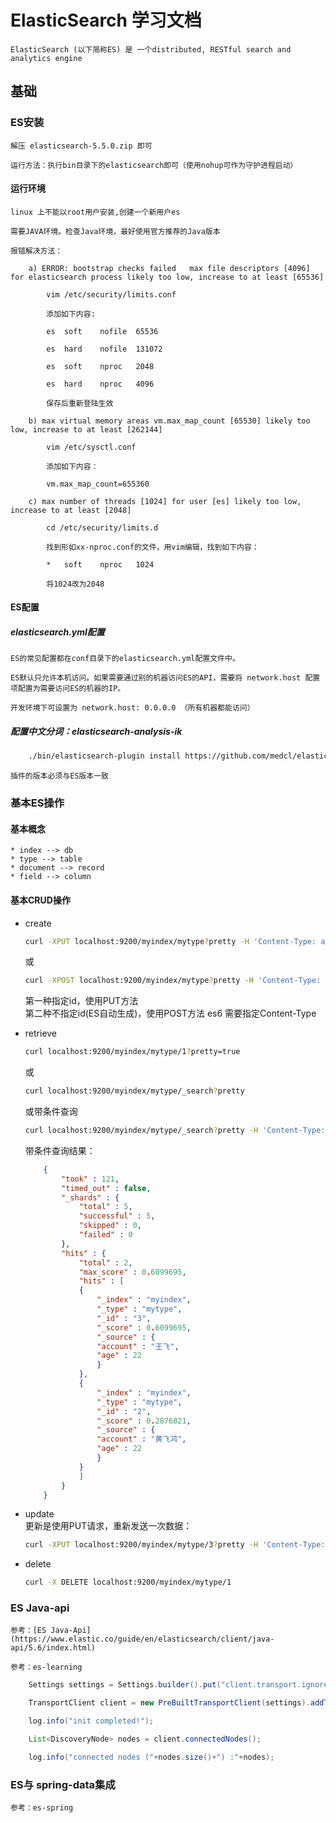 # ElasticSearch 学习文档

    ElasticSearch (以下简称ES) 是 一个distributed, RESTful search and analytics engine

## 基础

### ES安装

    解压 elasticsearch-5.5.0.zip 即可

    运行方法：执行bin目录下的elasticsearch即可（使用nohup可作为守护进程启动）

#### 运行环境

    linux 上不能以root用户安装,创建一个新用户es

    需要JAVA环境。检查Java环境，最好使用官方推荐的Java版本

    报错解决方法：

        a) ERROR: bootstrap checks failed   max file descriptors [4096] for elasticsearch process likely too low, increase to at least [65536]

            vim /etc/security/limits.conf

            添加如下内容:

            es  soft    nofile  65536

            es  hard    nofile  131072

            es  soft    nproc   2048

            es  hard    nproc   4096

            保存后重新登陆生效

        b) max virtual memory areas vm.max_map_count [65530] likely too low, increase to at least [262144]

            vim /etc/sysctl.conf

            添加如下内容：

            vm.max_map_count=655360

        c) max number of threads [1024] for user [es] likely too low, increase to at least [2048]

            cd /etc/security/limits.d

            找到形如xx-nproc.conf的文件，用vim编辑，找到如下内容：

            *   soft    nproc   1024

            将1024改为2048

#### ES配置

##### elasticsearch.yml配置

    ES的常见配置都在conf目录下的elasticsearch.yml配置文件中。

    ES默认只允许本机访问。如果需要通过别的机器访问ES的API，需要将 network.host 配置项配置为需要访问ES的机器的IP。

    开发环境下可设置为 network.host: 0.0.0.0 （所有机器都能访问）

##### 配置中文分词：elasticsearch-analysis-ik

```bash
    ./bin/elasticsearch-plugin install https://github.com/medcl/elasticsearch-analysis-ik/releases/download/v5.5.0/elasticsearch-analysis-ik-5.5.0.zip
```

    插件的版本必须与ES版本一致

### 基本ES操作

#### 基本概念

    * index --> db
    * type --> table
    * document --> record
    * field --> column


#### 基本CRUD操作

* create   

    ```bash 
    curl -XPUT localhost:9200/myindex/mytype?pretty -H 'Content-Type: application/json' -d '{"account":"liuwenai","age":25}'
    ```   
    或   
    ```bash  
    curl -XPOST localhost:9200/myindex/mytype?pretty -H 'Content-Type: application/json' -d '{"account":"liuwenai","age":25}'
    ```


    第一种指定id，使用PUT方法  
    第二种不指定id(ES自动生成)，使用POST方法
    es6 需要指定Content-Type

* retrieve  

    ```bash  
    curl localhost:9200/myindex/mytype/1?pretty=true
    ```  
    或  
    ```bash  
    curl localhost:9200/myindex/mytype/_search?pretty
    ```  
    或带条件查询  
    ```bash  
    curl localhost:9200/myindex/mytype/_search?pretty -H 'Content-Type: application/json' -d '{"query": {"match": {"account":"飞"}}}'
    ```  
    带条件查询结果：  
    ```json  
        {
            "took" : 121,
            "timed_out" : false,
            "_shards" : {
                "total" : 5,
                "successful" : 5,
                "skipped" : 0,
                "failed" : 0
            },
            "hits" : {
                "total" : 2,
                "max_score" : 0.6099695,
                "hits" : [
                {
                    "_index" : "myindex",
                    "_type" : "mytype",
                    "_id" : "3",
                    "_score" : 0.6099695,
                    "_source" : {
                    "account" : "王飞",
                    "age" : 22
                    }
                },
                {
                    "_index" : "myindex",
                    "_type" : "mytype",
                    "_id" : "2",
                    "_score" : 0.2876821,
                    "_source" : {
                    "account" : "黄飞鸿",
                    "age" : 22
                    }
                }
                ]
            }
        }

    ```

* update  
    更新是使用PUT请求，重新发送一次数据：
    ```bash  
    curl -XPUT localhost:9200/myindex/mytype/3?pretty -H 'Content-Type: application/json' -d '{"account":"王飞", "age": 26}'
    ```


* delete 
    ```bash  
    curl -X DELETE localhost:9200/myindex/mytype/1
    ```

### ES Java-api

    参考：[ES Java-Api](https://www.elastic.co/guide/en/elasticsearch/client/java-api/5.6/index.html)

    参考：es-learning

```java
    Settings settings = Settings.builder().put("client.transport.ignore_cluster_name", true).put("client.transport.ping_timeout", "30s").put("client.transport.sniff", true).build();

	TransportClient client = new PreBuiltTransportClient(settings).addTransportAddress(new InetSocketTransportAddress(InetAddress.getByName("192.168.146.128"), 9300));

	log.info("init completed!");

	List<DiscoveryNode> nodes = client.connectedNodes();

	log.info("connected nodes ("+nodes.size()+") :"+nodes);
```

### ES与 spring-data集成

    参考：es-spring
